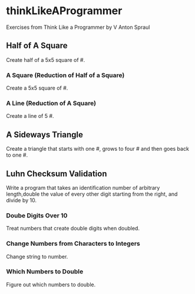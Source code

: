 # thinkLikeAProgrammer
Exercises from Think Like a Programmer by V Anton Spraul

## Half of A Square
Create half of a 5x5 square of #.

### A Square (Reduction of Half of a Square)
Create a 5x5 square of #.

### A Line (Reduction of A Square)
Create a line of 5 #.

## A Sideways Triangle
Create a triangle that starts with one #, grows to four # and then goes back to one #.

## Luhn Checksum Validation
Write a program that takes an identification number of arbitrary length,double the value of every other digit starting from the right, and divide by 10.

### Doube Digits Over 10
Treat numbers that create double digits when doubled.

### Change Numbers from Characters to Integers
Change string to number.

### Which Numbers to Double
Figure out which numbers to double.
